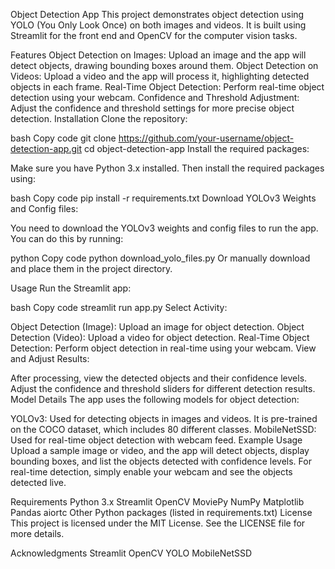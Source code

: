 Object Detection App
This project demonstrates object detection using YOLO (You Only Look Once) on both images and videos. It is built using Streamlit for the front end and OpenCV for the computer vision tasks.

Features
Object Detection on Images: Upload an image and the app will detect objects, drawing bounding boxes around them.
Object Detection on Videos: Upload a video and the app will process it, highlighting detected objects in each frame.
Real-Time Object Detection: Perform real-time object detection using your webcam.
Confidence and Threshold Adjustment: Adjust the confidence and threshold settings for more precise object detection.
Installation
Clone the repository:

bash
Copy code
git clone https://github.com/your-username/object-detection-app.git
cd object-detection-app
Install the required packages:

Make sure you have Python 3.x installed. Then install the required packages using:

bash
Copy code
pip install -r requirements.txt
Download YOLOv3 Weights and Config files:

You need to download the YOLOv3 weights and config files to run the app. You can do this by running:

python
Copy code
python download_yolo_files.py
Or manually download and place them in the project directory.

Usage
Run the Streamlit app:

bash
Copy code
streamlit run app.py
Select Activity:

Object Detection (Image): Upload an image for object detection.
Object Detection (Video): Upload a video for object detection.
Real-Time Object Detection: Perform object detection in real-time using your webcam.
View and Adjust Results:

After processing, view the detected objects and their confidence levels.
Adjust the confidence and threshold sliders for different detection results.
Model Details
The app uses the following models for object detection:

YOLOv3: Used for detecting objects in images and videos. It is pre-trained on the COCO dataset, which includes 80 different classes.
MobileNetSSD: Used for real-time object detection with webcam feed.
Example Usage
Upload a sample image or video, and the app will detect objects, display bounding boxes, and list the objects detected with confidence levels.
For real-time detection, simply enable your webcam and see the objects detected live.

Requirements
Python 3.x
Streamlit
OpenCV
MoviePy
NumPy
Matplotlib
Pandas
aiortc
Other Python packages (listed in requirements.txt)
License
This project is licensed under the MIT License. See the LICENSE file for more details.

Acknowledgments
Streamlit
OpenCV
YOLO
MobileNetSSD
